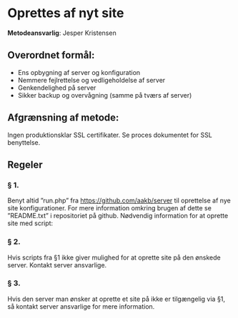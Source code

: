 # Oprettes af nyt site

__Metodeansvarlig__: Jesper Kristensen

## Overordnet formål:

* Ens opbygning af server og konfiguration
* Nemmere fejlrettelse og vedligeholdelse af server
* Genkendelighed på server
* Sikker backup og overvågning (samme på tværs af server)

## Afgrænsning af metode:

Ingen produktionsklar SSL certifikater. Se proces dokumentet for SSL benyttelse.

## Regeler

### § 1.

Benyt altid ”run.php” fra  https://github.com/aakb/server til oprettelse af nye site konfigurationer. For mere information omkring brugen af dette se ”README.txt” i repositoriet på github.
Nødvendig information for at oprette site med script:

### § 2.
Hvis scripts fra §1 ikke giver mulighed for at oprette site på den ønskede server. Kontakt server ansvarlige.

### § 3.
Hvis den server man ønsker at oprette et site på ikke er tilgængelig via §1, så kontakt server ansvarlige for mere information.
